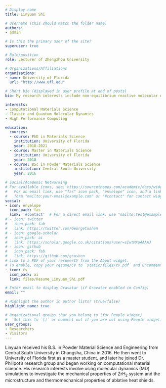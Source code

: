 ```yaml
---
# Display name
title: Linyuan Shi

# Username (this should match the folder name)
authors:
- admin

# Is this the primary user of the site?
superuser: true

# Role/position
role: Lecturer of Zhengzhou University

# Organizations/Affiliations
organizations:
- name: University of Florida
  url: "http://www.ufl.edu"

# Short bio (displayed in user profile at end of posts)
bio: My research interests include non-equilibrium reactive molecular dynamics simulation and first principles computation.

interests:
- Computational Materials Science
- Classic and Quantum Molecular Dynamics
- High Performance Computing

education:
  courses:
  - course: PhD in Materials Science
    institution: University of Florida
    year: 2018-2021
  - course: Master in Materials Science
    institution: University of Florida
    year: 2018
  - course: BSc in Powder Materials Science
    institution: Central South University
    year: 2016

# Social/Academic Networking
# For available icons, see: https://sourcethemes.com/academic/docs/widgets/#icons
#   For an email link, use "fas" icon pack, "envelope" icon, and a link in the
#   form "mailto:your-email@example.com" or "#contact" for contact widget.
social:
- icon: envelope
  icon_pack: fas
  link: '#contact'  # For a direct email link, use "mailto:test@example.org".
# - icon: twitter
#   icon_pack: fab
#   link: https://twitter.com/GeorgeCushen
# - icon: google-scholar
#   icon_pack: ai
#   link: https://scholar.google.co.uk/citations?user=sIwtMXoAAAAJ
# - icon: github
#   icon_pack: fab
#   link: https://github.com/gcushen
# Link to a PDF of your resume/CV from the About widget.
# To enable, copy your resume/CV to `static/files/cv.pdf` and uncomment the lines below.  
- icon: cv
  icon_pack: ai
  link: files/Resume_Linyuan_Shi.pdf

# Enter email to display Gravatar (if Gravatar enabled in Config)
email: ""

# Highlight the author in author lists? (true/false)
highlight_name: true

# Organizational groups that you belong to (for People widget)
#   Set this to `[]` or comment out if you are not using People widget.  
user_groups:
- Researchers
- Visitors
---
```


Linyuan received his B.S. in Powder Material Science and Engineering from Central South University in Changsha, China in 2016. He then went to University of Florida first as a master student, and later he joined Dr. Phillpot’s research group and began working on computational material science. His research interests involve using molecular dynamics (MD) simulations to investigate the mechanical properties of ZrH<sub>2</sub> system and the microstructure and thermomechanical properties of ablative heat shields.
